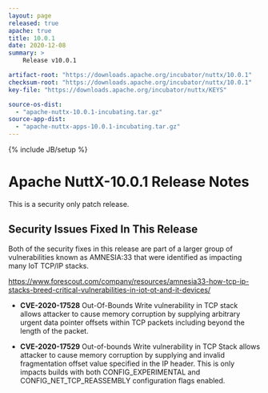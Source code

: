 ```yaml
---
layout: page
released: true
apache: true
title: 10.0.1
date: 2020-12-08
summary: >
    Release v10.0.1

artifact-root: "https://downloads.apache.org/incubator/nuttx/10.0.1"
checksum-root: "https://downloads.apache.org/incubator/nuttx/10.0.1"
key-file: "https://downloads.apache.org/incubator/nuttx/KEYS"

source-os-dist:
  - "apache-nuttx-10.0.1-incubating.tar.gz"
source-app-dist:
  - "apache-nuttx-apps-10.0.1-incubating.tar.gz"
---
```



<!--
{% comment %}
Licensed to the Apache Software Foundation (ASF) under one or more
contributor license agreements.  See the NOTICE file distributed with
this work for additional information regarding copyright ownership.
The ASF licenses this file to you under the Apache License, Version 2.0
(the "License"); you may not use this file except in compliance with
the License.  You may obtain a copy of the License at

http://www.apache.org/licenses/LICENSE-2.0

Unless required by applicable law or agreed to in writing, software
distributed under the License is distributed on an "AS IS" BASIS,
WITHOUT WARRANTIES OR CONDITIONS OF ANY KIND, either express or implied.
See the License for the specific language governing permissions and
limitations under the License.
{% endcomment %}
-->

{% include JB/setup %}

# Apache NuttX-10.0.1 Release Notes

This is a security only patch release.

## Security Issues Fixed In This Release
Both of the security fixes in this release are part of a larger group of
vulnerabilities known as AMNESIA:33 that were identified as impacting many IoT
TCP/IP stacks.
 
https://www.forescout.com/company/resources/amnesia33-how-tcp-ip-stacks-breed-critical-vulnerabilities-in-iot-ot-and-it-devices/

 * __CVE-2020-17528__ Out-Of-Bounds Write vulnerability in TCP stack
   allows attacker to cause memory corruption by supplying arbitrary urgent
   data pointer offsets within TCP packets including beyond the length of the
   packet.

 * __CVE-2020-17529__ Out-of-bounds Write vulnerability in TCP Stack
   allows attacker to cause memory corruption by supplying and invalid
   fragmentation offset value specified in the IP header.  This is only impacts
   builds with both CONFIG_EXPERIMENTAL and CONFIG_NET_TCP_REASSEMBLY
   configuration flags enabled.